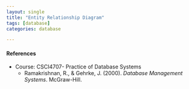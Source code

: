 ```yaml
---
layout: single
title: "Entity Relationship Diagram"
tags: [database]
categories: database

---
```








#### References

- Course: CSCI4707- Practice of Database Systems
  - Ramakrishnan, R., & Gehrke, J. (2000). *Database Management Systems*. McGraw-Hill. 

